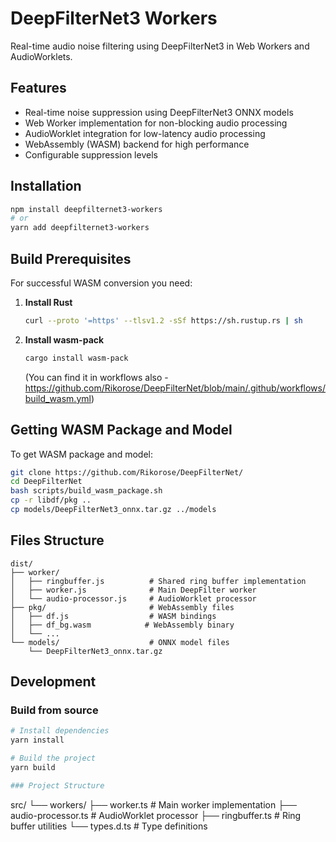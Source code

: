 # DeepFilterNet3 Workers

Real-time audio noise filtering using DeepFilterNet3 in Web Workers and AudioWorklets.

## Features

- Real-time noise suppression using DeepFilterNet3 ONNX models
- Web Worker implementation for non-blocking audio processing
- AudioWorklet integration for low-latency audio processing
- WebAssembly (WASM) backend for high performance
- Configurable suppression levels

## Installation

```bash
npm install deepfilternet3-workers
# or
yarn add deepfilternet3-workers
```

## Build Prerequisites

For successful WASM conversion you need:

1. **Install Rust**
   ```bash
   curl --proto '=https' --tlsv1.2 -sSf https://sh.rustup.rs | sh
   ```

2. **Install wasm-pack**
   ```bash
   cargo install wasm-pack
   ```

   (You can find it in workflows also - https://github.com/Rikorose/DeepFilterNet/blob/main/.github/workflows/build_wasm.yml)

## Getting WASM Package and Model

To get WASM package and model:

```bash
git clone https://github.com/Rikorose/DeepFilterNet/
cd DeepFilterNet
bash scripts/build_wasm_package.sh
cp -r libdf/pkg ..
cp models/DeepFilterNet3_onnx.tar.gz ../models
```

## Files Structure

```
dist/
├── worker/
│   ├── ringbuffer.js          # Shared ring buffer implementation
│   ├── worker.js              # Main DeepFilter worker
│   └── audio-processor.js     # AudioWorklet processor
├── pkg/                       # WebAssembly files
│   ├── df.js                  # WASM bindings
│   ├── df_bg.wasm            # WebAssembly binary
│   └── ...
└── models/                    # ONNX model files
    └── DeepFilterNet3_onnx.tar.gz
```

## Development

### Build from source

```bash
# Install dependencies
yarn install

# Build the project
yarn build

### Project Structure

```
src/
└── workers/
    ├── worker.ts              # Main worker implementation
    ├── audio-processor.ts     # AudioWorklet processor
    ├── ringbuffer.ts         # Ring buffer utilities
    └── types.d.ts            # Type definitions
```
